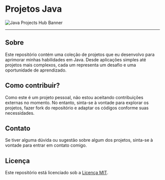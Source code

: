 # Projetos Java

![Java Projects Hub Banner](https://assets-global.website-files.com/62e2573821100dba34dd0985/64f85a7b173d1ee5be13476a_java_banner%20(1).webp)

---

## Sobre

Este repositório contém uma coleção de projetos que eu desenvolvo para aprimorar minhas habilidades em Java. Desde aplicações simples até projetos mais complexos, cada um representa um desafio e uma oportunidade de aprendizado.

## Como contribuir?

Como este é um projeto pessoal, não estou aceitando contribuições externas no momento. No entanto, sinta-se à vontade para explorar os projetos, fazer fork do repositório e adaptar os códigos conforme suas necessidades.

## Contato

Se tiver alguma dúvida ou sugestão sobre algum dos projetos, sinta-se à vontade para entrar em contato comigo.

## Licença

Este repositório está licenciado sob a [Licença MIT](LICENSE).
